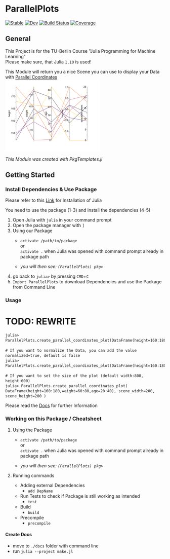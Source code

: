 # ParallelPlots

[![Stable](https://img.shields.io/badge/docs-stable-blue.svg)](https://moritz155.github.io/ParallelPlots.jl/stable/)
[![Dev](https://img.shields.io/badge/docs-dev-blue.svg)](https://moritz155.github.io/ParallelPlots.jl/dev/)
[![Build Status](https://github.com/moritz155/ParallelPlots/actions/workflows/CI.yml/badge.svg?branch=main)](https://github.com/moritz155/ParallelPlots/actions/workflows/CI.yml?query=branch%3Amain)
[![Coverage](https://codecov.io/gh/moritz155/ParallelPlots/branch/main/graph/badge.svg)](https://codecov.io/gh/moritz155/ParallelPlots.jl)

## General
This Project is for the TU-Berlin Course "Julia Programming for Machine Learning"<br>
Please make sure, that Julia `1.10` is used!

This Module will return you a nice Scene you can use to display your Data with [Parallel Coordinates](https://en.wikipedia.org/wiki/Parallel_coordinates)<br>
<img src="test/parallel_coordinates_plot.png" width="300" />

_This Module was created with PkgTemplates.jl_

## Getting Started

### Install Dependencies & Use Package
Please refer to this [Link](https://adrianhill.de/julia-ml-course/lectures/E1_Installation.html) for Installation of Julia

You need to use the package (1-3) and install the dependencies (4-5)
1. Open Julia with `julia` in your command prompt
2. Open the package manager with `]`
3. Using our Package
    * `activate /path/to/package` <br>
      or<br>
      `activate .` when Julia was opened with command prompt already in package path

    * _you will then see: `(ParallelPlots) pkg>`_
4. go back to `julia>` by pressing `CMD`+`C`
5. `Import ParallelPlots` to download Dependencies and use the Package from Command Line

### Usage
# TODO: REWRITE
```@example
julia> ParallelPlots.create_parallel_coordinates_plot(DataFrame(height=160:180,weight=60:80,age=20:40))

# If you want to normalize the Data, you can add the value normalized=true, default is false
julia> ParallelPlots.create_parallel_coordinates_plot(DataFrame(height=160:180,weight=reverse(60:80),age=20:40),normalize=true)

# If you want to set the size of the plot (default width:800, height:600)
julia> ParallelPlots.create_parallel_coordinates_plot( DataFrame(height=160:180,weight=60:80,age=20:40), scene_width=200, scene_height=200 )

```

Please read the [Docs](/docs/build/index.html) for further Information

### Working on this Package / Cheatsheet
1. Using the Package
   * `activate /path/to/package` <br>
   or<br>
   `activate .` when Julia was opened with command prompt already in package path
 
   * _you will then see: `(ParallelPlots) pkg>`_

2. Running commands
   * Adding external Dependencies
     - `add DepName`
   * Run Tests to check if Package is still working as intended 
     - `test`
   * Build
     - `build`
   * Precompile
     - `precompile`


#### Create Docs
* move to `./docs` folder with command line
* run `julia --project make.jl`



